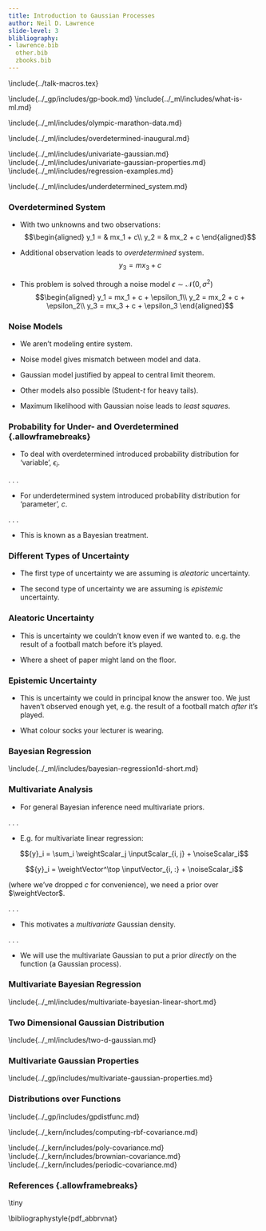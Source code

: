 ```yaml
---
title: Introduction to Gaussian Processes
author: Neil D. Lawrence
slide-level: 3
blibliography: 
- lawrence.bib
  other.bib
  zbooks.bib
---
```


<!-- To compile -->

\include{../talk-macros.tex}

\include{../_gp/includes/gp-book.md}
\include{../_ml/includes/what-is-ml.md}

\include{../_ml/includes/olympic-marathon-data.md}

\include{../_ml/includes/overdetermined-inaugural.md}

\include{../_ml/includes/univariate-gaussian.md}
\include{../_ml/includes/univariate-gaussian-properties.md}
\include{../_ml/includes/regression-examples.md}

\include{../_ml/includes/underdetermined_system.md}

### Overdetermined System

-   With two unknowns and two observations: 
    $$\begin{aligned}
          y_1 = & mx_1 + c\\
          y_2 = & mx_2 + c
        \end{aligned}$$

-   Additional observation leads to *overdetermined* system.
    $$y_3 =  mx_3 + c$$

-   This problem is solved through a noise model
    $\epsilon \sim \mathcal{N}(0,\sigma^2)$ $$\begin{aligned}
          y_1 = mx_1 + c + \epsilon_1\\
          y_2 = mx_2 + c + \epsilon_2\\
          y_3 = mx_3 + c + \epsilon_3
        \end{aligned}$$

### Noise Models

-   We aren’t modeling entire system.

-   Noise model gives mismatch between model and data.

-   Gaussian model justified by appeal to central limit theorem.

-   Other models also possible (Student-$t$ for heavy tails).

-   Maximum likelihood with Gaussian noise leads to *least squares*.

### Probability for Under- and Overdetermined {.allowframebreaks}

-   To deal with overdetermined introduced probability distribution for
    ‘variable’, ${\epsilon}_i$.

. . .

-   For underdetermined system introduced probability distribution for
    ‘parameter’, $c$.

. . .

-   This is known as a Bayesian treatment.

### Different Types of Uncertainty

-   The first type of uncertainty we are assuming is
    *aleatoric* uncertainty.

-   The second type of uncertainty we are assuming is
    *epistemic* uncertainty.

### Aleatoric Uncertainty

-   This is uncertainty we couldn’t know even if we wanted to. e.g. the
    result of a football match before it’s played.

-   Where a sheet of paper might land on the floor.

### Epistemic Uncertainty

-   This is uncertainty we could in principal know the answer too. We
    just haven’t observed enough yet, e.g. the result of a football
    match *after* it’s played.

-   What colour socks your lecturer is wearing.

### Bayesian Regression

\include{../_ml/includes/bayesian-regression1d-short.md}


### Multivariate Analysis

-   For general Bayesian inference need multivariate priors.

. . .

-   E.g. for multivariate linear regression:

$${y}_i = \sum_i \weightScalar_j \inputScalar_{i, j} + \noiseScalar_i$$

$${y}_i = \weightVector^\top \inputVector_{i, :} + \noiseScalar_i$$

(where we’ve dropped $c$ for convenience), we need a prior over
$\weightVector$.

. . .

-   This motivates a *multivariate* Gaussian density.

. . .

-   We will use the multivariate Gaussian to put a prior *directly* on
    the function (a Gaussian process).

### Multivariate Bayesian Regression

\include{../_ml/includes/multivariate-bayesian-linear-short.md}

### Two Dimensional Gaussian Distribution

\include{../_ml/includes/two-d-gaussian.md}

### Multivariate Gaussian Properties

<!-- Also a version of this under ../_ml/-->
\include{../_gp/includes/multivariate-gaussian-properties.md}

### Distributions over Functions

\include{../_gp/includes/gpdistfunc.md}

\include{../_kern/includes/computing-rbf-covariance.md}

\include{../_kern/includes/poly-covariance.md}
\include{../_kern/includes/brownian-covariance.md}
\include{../_kern/includes/periodic-covariance.md}



### References {.allowframebreaks}

\tiny

\bibliographystyle{pdf_abbrvnat}


